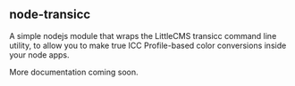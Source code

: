 ## node-transicc

A simple nodejs module that wraps the LittleCMS transicc command line utility, to allow you to make true ICC Profile-based color conversions inside your node apps.

More documentation coming soon.